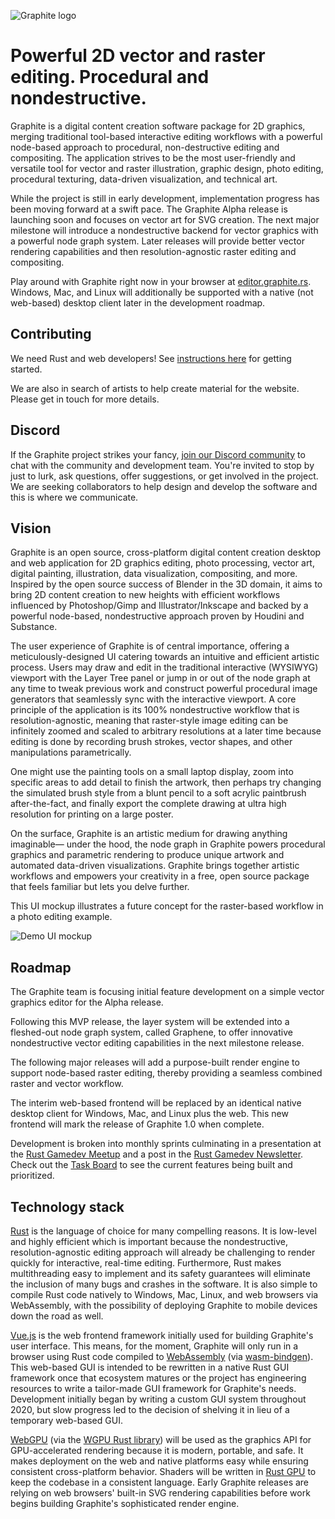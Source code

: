 ![Graphite logo](https://static.graphite.rs/readme/graphite-readme-logo.svg)

# Powerful 2D vector and raster editing. Procedural and nondestructive.

Graphite is a digital content creation software package for 2D graphics, merging traditional tool-based interactive editing workflows with a powerful node-based approach to procedural, non-destructive editing and compositing. The application strives to be the most user-friendly and versatile tool for vector and raster illustration, graphic design, photo editing, procedural texturing, data-driven visualization, and technical art.

While the project is still in early development, implementation progress has been moving forward at a swift pace. The Graphite Alpha release is launching soon and focuses on vector art for SVG creation. The next major milestone will introduce a nondestructive backend for vector graphics with a powerful node graph system. Later releases will provide better vector rendering capabilities and then resolution-agnostic raster editing and compositing.

Play around with Graphite right now in your browser at [editor.graphite.rs](https://editor.graphite.rs). Windows, Mac, and Linux will additionally be supported with a native (not web-based) desktop client later in the development roadmap.

## Contributing

We need Rust and web developers! See [instructions here](https://github.com/GraphiteEditor/Graphite/issues/202) for getting started.

We are also in search of artists to help create material for the website. Please get in touch for more details.

## Discord

If the Graphite project strikes your fancy, [join our Discord community](https://discord.graphite.rs) to chat with the community and development team. You're invited to stop by just to lurk, ask questions, offer suggestions, or get involved in the project. We are seeking collaborators to help design and develop the software and this is where we communicate.
## Vision

Graphite is an open source, cross-platform digital content creation desktop and web application for 2D graphics editing, photo processing, vector art, digital painting, illustration, data visualization, compositing, and more. Inspired by the open source success of Blender in the 3D domain, it aims to bring 2D content creation to new heights with efficient workflows influenced by Photoshop/Gimp and Illustrator/Inkscape and backed by a powerful node-based, nondestructive approach proven by Houdini and Substance.

The user experience of Graphite is of central importance, offering a meticulously-designed UI catering towards an intuitive and efficient artistic process. Users may draw and edit in the traditional interactive (WYSIWYG) viewport with the Layer Tree panel or jump in or out of the node graph at any time to tweak previous work and construct powerful procedural image generators that seamlessly sync with the interactive viewport. A core principle of the application is its 100% nondestructive workflow that is resolution-agnostic, meaning that raster-style image editing can be infinitely zoomed and scaled to arbitrary resolutions at a later time because editing is done by recording brush strokes, vector shapes, and other manipulations parametrically.

One might use the painting tools on a small laptop display, zoom into specific areas to add detail to finish the artwork, then perhaps try changing the simulated brush style from a blunt pencil to a soft acrylic paintbrush after-the-fact, and finally export the complete drawing at ultra high resolution for printing on a large poster.

On the surface, Graphite is an artistic medium for drawing anything imaginable— under the hood, the node graph in Graphite powers procedural graphics and parametric rendering to produce unique artwork and automated data-driven visualizations. Graphite brings together artistic workflows and empowers your creativity in a free, open source package that feels familiar but lets you delve further.

This UI mockup illustrates a future concept for the raster-based workflow in a photo editing example.

![Demo UI mockup](https://files.keavon.com/-/DodgerblueSoftCreature/capture.png)

## Roadmap

The Graphite team is focusing initial feature development on a simple vector graphics editor for the Alpha release.

Following this MVP release, the layer system will be extended into a fleshed-out node graph system, called Graphene, to offer innovative nondestructive vector editing capabilities in the next milestone release.

The following major releases will add a purpose-built render engine to support node-based raster editing, thereby providing a seamless combined raster and vector workflow.

The interim web-based frontend will be replaced by an identical native desktop client for Windows, Mac, and Linux plus the web. This new frontend will mark the release of Graphite 1.0 when complete.

Development is broken into monthly sprints culminating in a presentation at the [Rust Gamedev Meetup](https://www.youtube.com/channel/UCrbatFmtTIvX3BCgsXOy96w) and a post in the [Rust Gamedev Newsletter](https://gamedev.rs/news/). Check out the [Task Board](https://github.com/GraphiteEditor/Graphite/projects/1) to see the current features being built and prioritized.

## Technology stack

[Rust](https://www.rust-lang.org/) is the language of choice for many compelling reasons. It is low-level and highly efficient which is important because the nondestructive, resolution-agnostic editing approach will already be challenging to render quickly for interactive, real-time editing. Furthermore, Rust makes multithreading easy to implement and its safety guarantees will eliminate the inclusion of many bugs and crashes in the software. It is also simple to compile Rust code natively to Windows, Mac, Linux, and web browsers via WebAssembly, with the possibility of deploying Graphite to mobile devices down the road as well.

[Vue.js](https://vuejs.org/) is the web frontend framework initially used for building Graphite's user interface. This means, for the moment, Graphite will only run in a browser using Rust code compiled to [WebAssembly](https://webassembly.org/) (via [wasm-bindgen](https://github.com/rustwasm/wasm-bindgen)). This web-based GUI is intended to be rewritten in a native Rust GUI framework once that ecosystem matures or the project has engineering resources to write a tailor-made GUI framework for Graphite's needs. Development initially began by writing a custom GUI system throughout 2020, but slow progress led to the decision of shelving it in lieu of a temporary web-based GUI.

[WebGPU](https://gpuweb.github.io/gpuweb) (via the [WGPU Rust library](https://wgpu.rs)) will be used as the graphics API for GPU-accelerated rendering because it is modern, portable, and safe. It makes deployment on the web and native platforms easy while ensuring consistent cross-platform behavior. Shaders will be written in [Rust GPU](https://github.com/EmbarkStudios/rust-gpu) to keep the codebase in a consistent language. Early Graphite releases are relying on web browsers' built-in SVG rendering capabilities before work begins building Graphite's sophisticated render engine.
